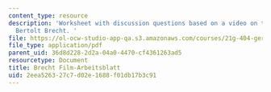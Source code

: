 ```yaml
---
content_type: resource
description: 'Worksheet with discussion questions based on a video on the life of
  Bertolt Brecht. '
file: https://ol-ocw-studio-app-qa.s3.amazonaws.com/courses/21g-404-german-iv-spring-2005/2eea526327c7d02e1688f01db17b3c91_MIT21G_404S05_videobrecht.pdf
file_type: application/pdf
parent_uid: 36d8d228-2d2a-04a0-4470-cf4361263ad5
resourcetype: Document
title: Brecht Film-Arbeitsblatt
uid: 2eea5263-27c7-d02e-1688-f01db17b3c91
---
```

